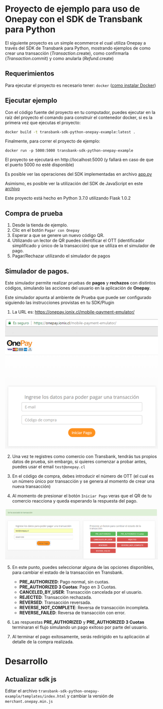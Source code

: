 # Proyecto de ejemplo para uso de Onepay con el SDK de Transbank para Python

El siguiente proyecto es un simple ecommerce el cual utiliza Onepay a través del
SDK de Transbank para Python,  mostrando ejemplos de como crear una transacción (_Transaction_.create), como confirmarla
(_Transaction_.commit) y como anularla (_Refund_.create)

## Requerimientos
Para ejecutar el proyecto es necesario tener: 
 ```docker``` ([como instalar Docker](https://docs.docker.com/install/))

## Ejecutar ejemplo
Con el código fuente del proyecto en tu computador, puedes ejecutar en la raíz del proyecto el comando para construir el contenedor docker, si es la primera vez que ejecutas el proyecto:
```bash
docker build -t transbank-sdk-python-onepay-example:latest .
```

Finalmente, para correr el proyecto de ejemplo:
```
docker run -p 5000:5000 transbank-sdk-python-onepay-example
```

El proyecto se ejecutará en http://localhost:5000 (y fallará en caso de que el puerto 5000 no esté disponible)

Es posible ver las operaciones del SDK implementadas en archivo [app.py](./app.py)

Asimismo, es posible ver la utilización del SDK de JavaScript en este [archivo](./static/js/use-onepay.js)

Este proyecto está hecho en Python 3.7.0 utilizando Flask 1.0.2

## Compra de prueba
1. Desde la tienda de ejemplo.
2. Clic en el botón `Pagar con Onepay`
3. Esperar a que se genere un nuevo código QR.
4. Utilizando un lector de QR puedes identificar el OTT (identificador simplificado y único de la transacción) que se utiliza en el simulador de pago.
5. Pagar/Rechazar utilizando el simulador de pagos

## Simulador de pagos.
Este simulador permite realizar pruebas de **pagos** y **rechazos** con distintos códigos, simulando las acciones del usuario en la aplicación de **Onepay**. 

Este simulador apunta al ambiente de Prueba que puede ser configurado siguiendo las instrucciones provistas en tu SDK/Plugin

1. La URL es: https://onepay.ionix.cl/mobile-payment-emulator/

![Simulador de Pagos](doc/payment-simulator.png?raw=true "Simulador de Pagos")

2. Una vez te registres como comercio con Transbank, tendrás tus propios datos de prueba, sin embargo, si quieres comenzar a probar antes, puedes usar el email `test@onepay.cl`

3. En el código de compra, debes introducir el número de OTT (el cual es un número único por transacción y se genera al momento de crear una nueva transacción)

4. Al momento de presionar el botón `Iniciar Pago` veras que el QR de tu comercio reacciona y queda esperando la respuesta del pago.

![Respuestas disponibles](doc/payment-asigned.png "Respuestas disponibles")

5. En este punto, puedes seleccionar alguna de las opciones disponibles, para cambiar el estado de la transacción en Transbank.
    - **PRE_AUTHORIZED**: Pago normal, sin cuotas.
    - **PRE_AUTHORIZED 3 Cuotas**: Pago en 3 Cuotas.
    - **CANCELED_BY_USER**: Transacción cancelada por el usuario.
    - **REJECTED**: Transacción rechazada.
    - **REVERSED**: Transacción reversada.
    - **REVERSE_NOT_COMPLETE**: Reversa de transacción incompleta.
    - **REVERSE_FAILED**: Reversa de transacción con error.

6. Las respuestas **PRE_AUTHORIZED** y **PRE_AUTHORIZED 3 Cuotas** terminaran el flujo simulando un pago exitoso por parte del usuario.

7. Al terminar el pago exitosamente, serás redirigido en tu aplicación al detalle de la compra realizada.

# Desarrollo

## Actualizar sdk js

Editar el archivo `transbank-sdk-python-onepay-example/templates/index.html` y cambiar la versión de `merchant.onepay.min.js`
